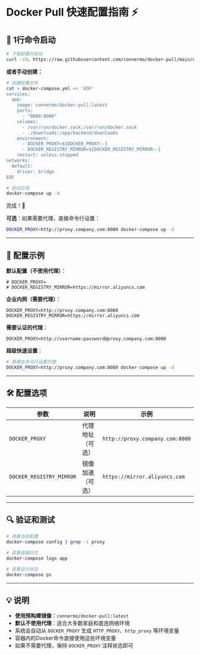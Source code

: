 # Docker Pull 快速配置指南 ⚡

## 🎯 1行命令启动

```bash
# 下载配置并启动
curl -sSL https://raw.githubusercontent.com/connermo/docker-pull/main/docker-compose.yml > docker-compose.yml && docker-compose up -d
```

**或者手动创建：**

```bash
# 创建配置文件
cat > docker-compose.yml << 'EOF'
services:
  app:
    image: connermo/docker-pull:latest
    ports:
      - "8000:8000"
    volumes:
      - /var/run/docker.sock:/var/run/docker.sock
      - ./downloads:/app/backend/downloads
    environment:
      - DOCKER_PROXY=${DOCKER_PROXY:-}
      - DOCKER_REGISTRY_MIRROR=${DOCKER_REGISTRY_MIRROR:-}
    restart: unless-stopped
networks:
  default:
    driver: bridge
EOF

# 启动应用
docker-compose up -d
```

完成！🎉

**可选**：如果需要代理，直接命令行设置：
```bash
DOCKER_PROXY=http://proxy.company.com:8080 docker-compose up -d
```

---

## 📖 配置示例

**默认配置（不使用代理）**：
```env
# DOCKER_PROXY=
# DOCKER_REGISTRY_MIRROR=https://mirror.aliyuncs.com
```

**企业内网（需要代理）**：
```env
DOCKER_PROXY=http://proxy.company.com:8080
DOCKER_REGISTRY_MIRROR=https://mirror.aliyuncs.com
```

**需要认证的代理**：
```env
DOCKER_PROXY=http://username:password@proxy.company.com:8080
```

**超级快速设置**：
```bash
# 直接在命令行设置代理
DOCKER_PROXY=http://proxy.company.com:8080 docker-compose up -d
```

---

## 🛠️ 配置选项

| 参数 | 说明 | 示例 |
|-----|------|------|
| `DOCKER_PROXY` | 代理地址（可选） | `http://proxy.company.com:8080` |
| `DOCKER_REGISTRY_MIRROR` | 镜像加速（可选） | `https://mirror.aliyuncs.com` |

---

## 🔍 验证和测试

```bash
# 查看当前配置
docker-compose config | grep -i proxy

# 查看容器日志
docker-compose logs app

# 查看运行状态
docker-compose ps
```

---

## 💡 说明

- **使用预构建镜像**：`connermo/docker-pull:latest`
- **默认不使用代理**：适合大多数家庭和直连网络环境
- 系统会自动从 `DOCKER_PROXY` 生成 `HTTP_PROXY`、`http_proxy` 等环境变量
- 容器内的Docker命令直接使用这些环境变量
- 如果不需要代理，保持 `DOCKER_PROXY` 注释状态即可 